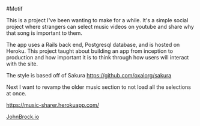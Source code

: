 #Motif

This is a project I've been wanting to make for a while. It's a simple social project where strangers can select music videos on youtube and share why that song is important to them.

The app uses a Rails back end, Postgresql database, and is hosted on Heroku. This project taught about building an app from inception to production and how important it is to think through how users will interact with the site.

The style is based off of Sakura https://github.com/oxalorg/sakura

Next I want to revamp the older music section to not load all the selections at once.

https://music-sharer.herokuapp.com/

[JohnBrock.io](http://johnbrock.io)
